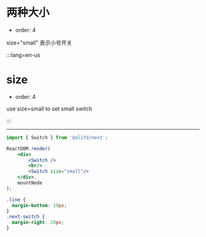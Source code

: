 # 两种大小

- order: 4

size="small" 表示小号开关

:::lang=en-us
# size

- order: 4

use size=small to set small switch

:::

---

````jsx
import { Switch } from '@alifd/next';

ReactDOM.render(
    <div>
        <Switch />
        <br/>
        <Switch size="small"/>
    </div>,
    mountNode
);
````

````css
.line {
  margin-bottom: 10px;
}
.next-switch {
  margin-right: 20px;
}
````
